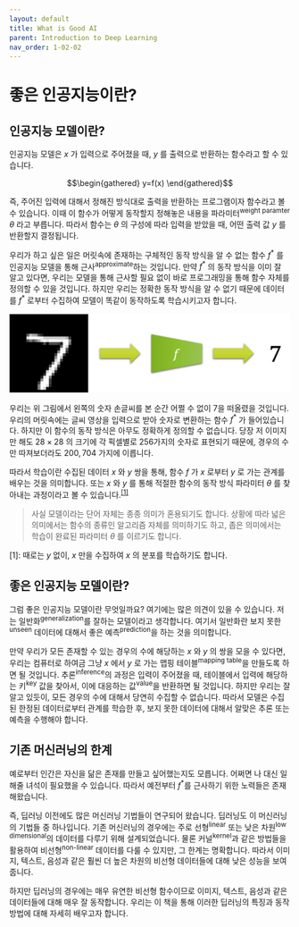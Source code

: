 ```yaml
---
layout: default
title: What is Good AI
parent: Introduction to Deep Learning
nav_order: 1-02-02
---
```


# 좋은 인공지능이란?

## 인공지능 모델이란?

인공지능 모델은 $x$ 가 입력으로 주어졌을 때, $y$ 를 출력으로 반환하는 함수라고 할 수 있습니다.

$$\begin{gathered}
y=f(x)
\end{gathered}$$

즉, 주어진 입력에 대해서 정해진 방식대로 출력을 반환하는 프로그램이자 함수라고 볼 수 있습니다.
이때 이 함수가 어떻게 동작할지 정해놓은 내용을 파라미터<sup>weight paramter</sup> $\theta$ 라고 부릅니다.
따라서 함수는 $\theta$ 의 구성에 따라 입력을 받았을 때, 어떤 출력 값 $y$ 를 반환할지 결정됩니다.

우리가 하고 싶은 일은 머릿속에 존재하는 구체적인 동작 방식을 알 수 없는 함수 $f^*$ 를 인공지능 모델을 통해 근사<sup>approximate</sup>하는 것입니다.
만약 $f^*$ 의 동작 방식을 이미 잘 알고 있다면, 우리는 모델을 통해 근사할 필요 없이 바로 프로그래밍을 통해 함수 자체를 정의할 수 있을 것입니다.
하지만 우리는 정확한 동작 방식을 알 수 없기 때문에 데이터를 $f^*$ 로부터 수집하여 모델이 똑같이 동작하도록 학습시키고자 합니다.

![숫자 손 글씨를 인식하는 함수](../../assets/images/1-02/02-model.png)

우리는 위 그림에서 왼쪽의 숫자 손글씨를 본 순간 어쩔 수 없이 7을 떠올렸을 것입니다.
우리의 머릿속에는 글씨 영상을 입력으로 받아 숫자로 변환하는 함수 $f^*$ 가 들어있습니다.
하지만 이 함수의 동작 방식은 아무도 정확하게 정의할 수 없습니다.
당장 저 이미지만 해도 $28\times28$ 의 크기에 각 픽셀별로 256가지의 숫자로 표현되기 때문에, 경우의 수만 따져보더라도 $200,704$ 가지에 이릅니다.

따라서 학습이란 수집된 데이터 $x$ 와 $y$ 쌍을 통해, 함수 $f$ 가 $x$ 로부터 $y$ 로 가는 관계를 배우는 것을 의미합니다.
또는 $x$ 와 $y$ 를 통해 적절한 함수의 동작 방식 파라미터 $\theta$ 를 찾아내는 과정이라고 볼 수 있습니다.<sup>[[1]](#footnote_1)</sup>

> 사실 모델이라는 단어 자체는 종종 의미가 혼용되기도 합니다.
> 상황에 따라 넓은 의미에서는 함수의 종류인 알고리즘 자체를 의미하기도 하고, 좁은 의미에서는 학습이 완료된 파라미터 $\theta$ 를 이르기도 합니다.

<a name="footnote_1">[1]</a>: 때로는 $y$ 없이, $x$ 만을 수집하여 $x$ 의 분포를 학습하기도 합니다.

## 좋은 인공지능 모델이란?

그럼 좋은 인공지능 모델이란 무엇일까요?
여기에는 많은 의견이 있을 수 있습니다.
저는 일반화<sup>generalization</sup>를 잘하는 모델이라고 생각합니다.
여기서 일반화란 보지 못한<sup>unseen</sup> 데이터에 대해서 좋은 예측<sup>prediction</sup>을 하는 것을 의미합니다.

만약 우리가 모든 존재할 수 있는 경우의 수에 해당하는 $x$ 와 $y$ 의 쌍을 모을 수 있다면, 우리는 컴퓨터로 하여금 그냥 $x$ 에서 $y$ 로 가는 맵핑 테이블<sup>mapping table</sup>을 만들도록 하면 될 것입니다.
추론<sup>inference</sup>의 과정은 입력이 주어졌을 때, 테이블에서 입력에 해당하는 키<sup>key</sup> 값을 찾아서, 이에 대응하는 값<sup>value</sup>을 반환하면 될 것입니다.
하지만 우리는 잘 알고 있듯이, 모든 경우의 수에 대해서 당연히 수집할 수 없습니다.
따라서 모델은 수집된 한정된 데이터로부터 관계를 학습한 후, 보지 못한 데이터에 대해서 알맞은 추론 또는 예측을 수행해야 합니다.

## 기존 머신러닝의 한계

예로부터 인간은 자신을 닮은 존재를 만들고 싶어했는지도 모릅니다.
어쩌면 나 대신 일해줄 녀석이 필요했을 수 있습니다.
따라서 예전부터 $f^*$를 근사하기 위한 노력들은 존재해왔습니다.

즉, 딥러닝 이전에도 많은 머신러닝 기법들이 연구되어 왔습니다.
딥러닝도 이 머신러닝의 기법들 중 하나입니다.
기존 머신러닝의 경우에는 주로 선형<sup>linear</sup> 또는 낮은 차원<sup>low dimensional</sup>의 데이터를 다루기 위해 설계되었습니다.
물론 커널<sup>kernel</sup>과 같은 방법들을 활용하여 비선형<sup>non-linear</sup> 데이터를 다룰 수 있지만, 그 한계는 명확합니다.
따라서 이미지, 텍스트, 음성과 같은 훨씬 더 높은 차원의 비선형 데이터들에 대해 낮은 성능을 보여줍니다.

하지만 딥러닝의 경우에는 매우 유연한 비선형 함수이므로 이미지, 텍스트, 음성과 같은 데이터들에 대해 매우 잘 동작합니다.
우리는 이 책을 통해 이러한 딥러닝의 특징과 동작 방법에 대해 자세히 배우고자 합니다.

